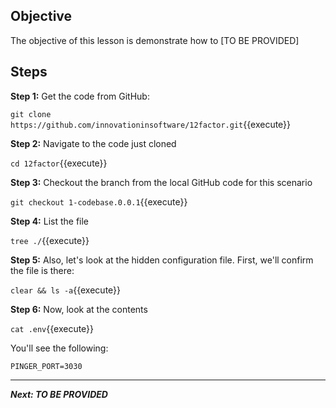## Objective
The objective of this lesson is demonstrate how to [TO BE PROVIDED]

## Steps

**Step 1:** Get the code from GitHub:

`git clone https://github.com/innovationinsoftware/12factor.git`{{execute}}

**Step 2:** Navigate to the code just cloned

`cd 12factor`{{execute}}

**Step 3:** Checkout the branch from the local GitHub code for this scenario

`git checkout 1-codebase.0.0.1`{{execute}}

**Step 4:** List the file

`tree ./`{{execute}}

**Step 5:** Also, let's look at the hidden configuration file. First, we'll confirm the file is there: 

`clear && ls -a`{{execute}}

**Step 6:** Now, look at the contents

`cat .env`{{execute}}

You'll see the following:

```
PINGER_PORT=3030
```

---

***Next: TO BE PROVIDED***